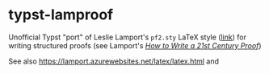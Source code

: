 # typst-lamproof
Unofficial Typst "port" of Leslie Lamport's `pf2.sty` LaTeX style ([link](https://lamport.azurewebsites.net/latex/pf2.sty)) for writing structured proofs (see Lamport's [_How to Write a 21st Century Proof_](https://lamport.azurewebsites.net/pubs/proof.pdf))

See also https://lamport.azurewebsites.net/latex/latex.html and 
